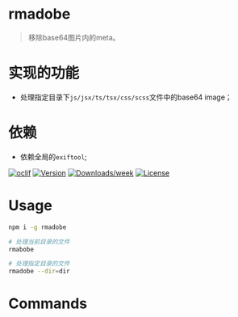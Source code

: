 rmadobe
=======
> 移除base64图片内的meta。

# 实现的功能
+ 处理指定目录下`js/jsx/ts/tsx/css/scss`文件中的base64 image；

# 依赖
+ 依赖全局的`exiftool`;

[![oclif](https://img.shields.io/badge/cli-oclif-brightgreen.svg)](https://oclif.io)
[![Version](https://img.shields.io/npm/v/rmadobe.svg)](https://npmjs.org/package/rmadobe)
[![Downloads/week](https://img.shields.io/npm/dw/rmadobe.svg)](https://npmjs.org/package/rmadobe)
[![License](https://img.shields.io/npm/l/rmadobe.svg)](https://github.com/yanghuabei/rmadobe/blob/master/package.json)

<!-- toc -->
# Usage
``` bash
npm i -g rmadobe

# 处理当前目录的文件
rmabobe

# 处理指定目录的文件
rmadobe --dir=dir
```

<!-- usage -->
# Commands
<!-- commands -->
